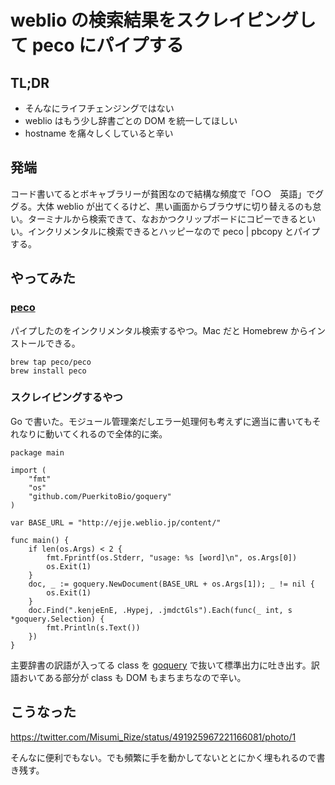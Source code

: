 # weblio の検索結果をスクレイピングして peco にパイプする

## TL;DR

* そんなにライフチェンジングではない
* weblio はもう少し辞書ごとの DOM を統一してほしい
* hostname を痛々しくしていると辛い

## 発端

コード書いてるとボキャブラリーが貧困なので結構な頻度で「○○　英語」でググる。大体 weblio が出てくるけど、黒い画面からブラウザに切り替えるのも怠い。ターミナルから検索できて、なおかつクリップボードにコピーできるといい。インクリメンタルに検索できるとハッピーなので peco | pbcopy とパイプする。

## やってみた

### [peco](https://github.com/peco/peco)

パイプしたのをインクリメンタル検索するやつ。Mac だと Homebrew からインストールできる。

```
brew tap peco/peco
brew install peco
```

### スクレイピングするやつ

Go で書いた。モジュール管理楽だしエラー処理何も考えずに適当に書いてもそれなりに動いてくれるので全体的に楽。

```
package main

import (
	"fmt"
	"os"
	"github.com/PuerkitoBio/goquery"
)

var BASE_URL = "http://ejje.weblio.jp/content/"

func main() {
	if len(os.Args) < 2 {
		fmt.Fprintf(os.Stderr, "usage: %s [word]\n", os.Args[0])
		os.Exit(1)
	}
	doc, _ := goquery.NewDocument(BASE_URL + os.Args[1]); _ != nil {
		os.Exit(1)
	}
	doc.Find(".kenjeEnE, .Hypej, .jmdctGls").Each(func(_ int, s *goquery.Selection) {
		fmt.Println(s.Text())
	})
}
```

主要辞書の訳語が入ってる class を [goquery](https://github.com/PuerkitoBio/goquery) で抜いて標準出力に吐き出す。訳語おいてある部分が class も DOM もまちまちなので辛い。

## こうなった

https://twitter.com/Misumi_Rize/status/491925967221166081/photo/1

そんなに便利でもない。でも頻繁に手を動かしてないととにかく埋もれるので書き残す。
